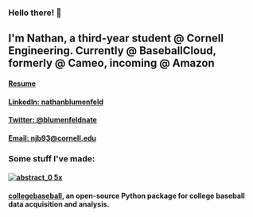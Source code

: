### Hello there! 👋
## I'm Nathan, a third-year student @ Cornell Engineering. Currently @ BaseballCloud, formerly @ Cameo, incoming @ Amazon
#### [Resume](https://github.com/nathanblumenfeld/nathanblumenfeld/files/8400705/blumenfeld_resume_sp22.pdf)
#### [LinkedIn: nathanblumenfeld](https://www.linkedin.com/in/nathanblumenfeld/)
#### [Twitter: @blumenfeldnate](https://twitter.com/blumenfeldnate)
#### [Email: njb93@cornell.edu](mailto:njb93@cornell.edu)

### Some stuff I've made: 
#### [![abstract_0 5x](https://user-images.githubusercontent.com/33358095/160667201-a78021e3-8fa1-4149-b634-e543017f772f.png)](https://share.streamlit.io/nathanblumenfeld/abstract/main/app.py)     
#### [collegebaseball](https://github.com/nathanblumenfeld/collegebaseball), an open-source Python package for college baseball data acquisition and analysis.

